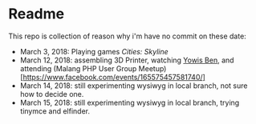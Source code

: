 # Readme
This repo is collection of reason why i'm have no commit on these date:
* March 3, 2018: Playing games *Cities: Skyline*
* March 12, 2018: assembling 3D Printer, watching [Yowis Ben](http://www.imdb.com/title/tt8024712/), and attending (Malang PHP User Group Meetup)[https://www.facebook.com/events/165575457581740/]
* March 14, 2018: still experimenting wysiwyg in local branch, not sure how to decide one.
* March 15, 2018: still experimenting wysiwyg in local branch, trying tinymce and elfinder.
